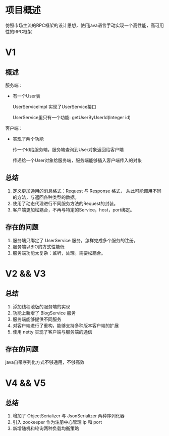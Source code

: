 # 项目概述

仿照市场主流的RPC框架的设计思想，使用java语言手动实现一个高性能，高可用性的RPC框架

# V1

## 概述

服务端：

* 有一个User表

  UserServiceImpl 实现了UserService接口

  UserService里只有一个功能: getUserByUserId(Integer id)

客户端：

* 实现了两个功能

  传一个Id给服务端，服务端查询到User对象返回给客户端

  传递给一个User对象给服务端，服务端能够插入客户端传入的对象

## 总结

1. 定义更加通用的消息格式：Request 与 Response 格式， 从此可能调用不同的方法，与返回各种类型的数据。
2. 使用了动态代理进行不同服务方法的Request的封装。
3. 客户端更加松耦合，不再与特定的Service，host，port绑定。

## 存在的问题

1. 服务端只绑定了 UserService 服务，怎样完成多个服务的注册。
2. 服务端以BIO的方式性能低
3. 服务端功能太复杂：监听，处理。需要松耦合。

# V2 && V3

## 总结

1. 添加线程池版的服务端的实现 
2. 功能上新增了 BlogService 服务 
3. 服务端能够提供不同服务
4. 对客户端进行了重构，能够支持多种版本客户端的扩展 
5. 使用 netty 实现了客户端与服务端的通信

## 存在的问题

java自带序列化方式不够通用，不够高效

# V4 && V5

## 总结

1. 增加了 ObjectSerializer 与 JsonSerializer 两种序列化器
2. 引入 zookeeper 作为注册中心管理 ip 和 port
3. 新增随机和轮询两种负载均衡策略